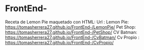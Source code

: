 # FrontEnd-
Receta de Lemon Pie maquetado con HTML:
Url : 
Lemon Pie:  https://tomasherrera27.github.io/FrontEnd-/LemonPie/
Pet Shop:   https://tomasherrera27.github.io/FrontEnd-/PetShop/ 
CV Batman:  https://tomasherrera27.github.io/FrontEnd-/CvBatman/
Cv Propio : https://tomasherrera27.github.io/FrontEnd-/CvPropio/
